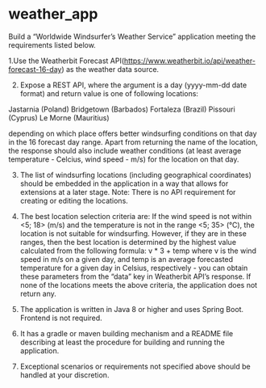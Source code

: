 # weather_app

Build a “Worldwide Windsurfer’s Weather Service” application meeting the requirements listed below.

1.Use the Weatherbit Forecast API(https://www.weatherbit.io/api/weather-forecast-16-day) as the weather data source.

2. Expose a REST API, where the argument is a day (yyyy-mm-dd date format) and return value is one of following locations:

Jastarnia (Poland)
Bridgetown (Barbados)
Fortaleza (Brazil)
Pissouri (Cyprus)
Le Morne (Mauritius)

depending on which place offers better windsurfing conditions on that day in the 16 forecast day range. Apart from returning the name of the location, the response should also include weather conditions (at least average temperature - Celcius, wind speed - m/s) for the location on that day.


3. The list of windsurfing locations (including geographical coordinates) should be embedded in the application in a way that allows for extensions at a later stage. Note: There is no API requirement for creating or editing the locations.

4. The best location selection criteria are:
   If the wind speed is not within <5; 18> (m/s) and the temperature is not in the range <5; 35> (°C), the location is not suitable for windsurfing. However, if they are in these ranges, then the best location is determined by the highest value calculated from the following formula:
   v * 3 + temp
   where v is the wind speed in m/s on a given day, and temp is an average forecasted temperature for a given day in Celsius, respectively - you can obtain these parameters from the “data” key in Weatherbit API’s response.
   If none of the locations meets the above criteria, the application does not return any.

5. The application is written in Java 8 or higher and uses Spring Boot. Frontend is not required.

6. It has a gradle or maven building mechanism and a README file describing at least the procedure for building and running the application.

7. Exceptional scenarios or requirements not specified above should be handled at your discretion. 